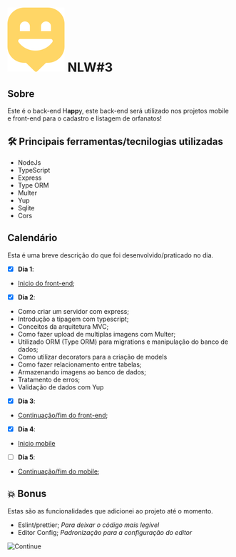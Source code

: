

# ![Happy](https://github.com/saleszera/happy-web/raw/main/src/assets/map-marker.svg) NLW#3

## Sobre
Este é o back-end H**app**y, este back-end será utilizado nos projetos mobile e front-end para o cadastro e listagem de orfanatos!



## 🛠️  Principais ferramentas/tecnilogias utilizadas
- NodeJs
- TypeScript
- Express
- Type ORM
- Multer
- Yup
- Sqlite
- Cors

## Calendário
Esta é uma breve descrição do que foi desenvolvido/praticado no dia.
- [X] **Dia 1**:
- [Inicio do front-end](https://github.com/saleszera/happy-web);

- [X] **Dia 2**:
- Como criar um servidor com express;
- Introdução a tipagem com typescript;
- Conceitos da arquitetura MVC;
- Como fazer upload de multiplas imagens com Multer;
- Utilizado ORM (Type ORM) para migrations e manipulação do banco de dados;
- Como utilizar decorators para a criação de models
- Como fazer relacionamento entre tabelas;
- Armazenando imagens ao banco de dados;
- Tratamento de erros;
- Validação de dados com Yup
- [X] **Dia 3**:
- [Continuação/fim do front-end](https://github.com/saleszera/happy-web);
- [X] **Dia 4**:
- [Inicio mobile](https://github.com/saleszera/happy-mobile)
- [ ] **Dia 5**:
- [Continuação/fim do mobile](https://github.com/saleszera/happy-mobile);

## 💥️ Bonus
Estas são as funcionalidades que adicionei ao projeto até o momento.
- Eslint/prettier;
*Para deixar o código mais legível*
- Editor Config;
*Padronização para a configuração do editor*

![Continue](https://media.giphy.com/media/l1J3IHzSUmCpXThqo/giphy.gif)
